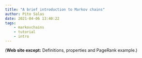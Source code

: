 ```yaml
---
title: "A brief introduction to Markov chains"
author: Pito Salas
date: 2021-04-06 13:40:22
tags:
    - markovchains
    - tutorial
    - intro
---
```



(**Web site except:** Definitions, properties and PageRank example.) 
